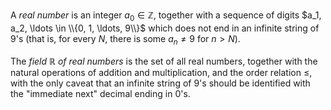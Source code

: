 A *real number* is an integer $a_0 \in \mathbb{Z}$, together with a sequence of digits $a_1, a_2, \ldots \in \\{0, 1, \ldots, 9\\}$ which does not end in an infinite string of $9$'s (that is, for every $N$, there is some $a_n \neq 9$ for $n > N$).

The *field* $\mathbb{R}$ *of real numbers* is the set of all real numbers, together with the natural operations of addition and multiplication, and the order relation $\leq$, with the only caveat that an infinite string of $9$'s should be identified with the "immediate next" decimal ending in $0$'s.
